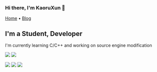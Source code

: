 ### Hi there, I'm KaoruXun 👋

[Home](https://github.com/cstom4994) •
[Blog](https://cstom4994.github.io)

## I'm a Student, Developer

I'm currently learning C/C++ and working on source engine modification


![](https://img.shields.io/badge/Arch%20Linux-0078D6?style=for-the-badge&logo=archlinux&logoColor=white)
![](https://img.shields.io/badge/CLion-000000?style=for-the-badge&logo=clion&logoColor=white)


![](https://img.shields.io/badge/-C++-1E90FF?style=flat-square&logo=c%2B%2B&logoColor=white)
![](https://img.shields.io/badge/TypeScript-007ACC?style=flat-square&logo=typescript&logoColor=white)
![](https://img.shields.io/badge/-Lua-2C2D72?style=flat-square&logo=lua&logoColor=white)
